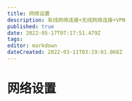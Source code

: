 ```yaml
---
title: 网络设置
description: 有线网络连接+无线网络连接+VPN
published: true
date: 2022-05-17T07:17:51.479Z
tags: 
editor: markdown
dateCreated: 2022-03-11T03:19:01.068Z
---
```


# 网络设置
